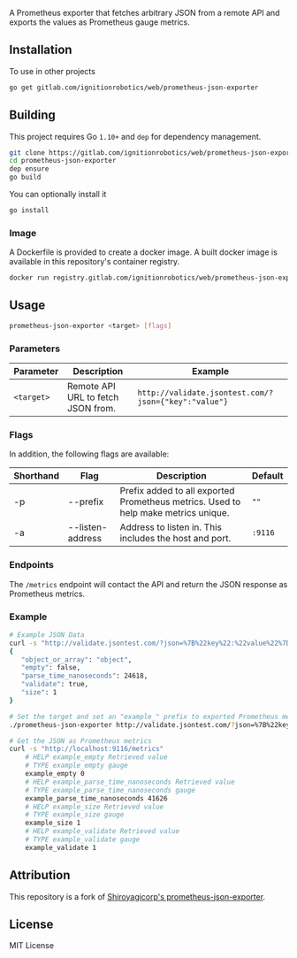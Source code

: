 A Prometheus exporter that fetches arbitrary JSON from a remote API and exports the values as Prometheus gauge metrics.

## Installation

To use in other projects

```bash
go get gitlab.com/ignitionrobotics/web/prometheus-json-exporter
```

## Building

This project requires Go `1.10+` and `dep` for dependency management.

```bash
git clone https://gitlab.com/ignitionrobotics/web/prometheus-json-exporter
cd prometheus-json-exporter
dep ensure
go build
```

You can optionally install it

```bash
go install
```

### Image

A Dockerfile is provided to create a docker image. A built docker image is available in this repository's container
registry.

```bash
docker run registry.gitlab.com/ignitionrobotics/web/prometheus-json-exporter <target> [flags]
```

## Usage

```bash
prometheus-json-exporter <target> [flags]
```

### Parameters

| Parameter | Description | Example |
| --- | --- | --- | 
| `<target>` | Remote API URL to fetch JSON from. | `http://validate.jsontest.com/?json={"key":"value"}` |

### Flags

In addition, the following flags are available:

| Shorthand | Flag | Description | Default |
| --- | --- | --- | --- |
| -p | --prefix | Prefix added to all exported Prometheus metrics. Used to help make metrics unique. | `""` |
| -a | --listen-address | Address to listen in. This includes the host and port. | `:9116` |

### Endpoints

The `/metrics` endpoint will contact the API and return the JSON response as Prometheus metrics.

### Example

```bash
# Example JSON Data
curl -s "http://validate.jsontest.com/?json=%7B%22key%22:%22value%22%7D"
{
   "object_or_array": "object",
   "empty": false,
   "parse_time_nanoseconds": 24618,
   "validate": true,
   "size": 1
}

# Set the target and set an "example_" prefix to exported Prometheus metrics.
./prometheus-json-exporter http://validate.jsontest.com/?json=%7B%22key%22:%22value%22%7D --prefix example_

# Get the JSON as Prometheus metrics
curl -s "http://localhost:9116/metrics"
    # HELP example_empty Retrieved value
    # TYPE example_empty gauge
    example_empty 0
    # HELP example_parse_time_nanoseconds Retrieved value
    # TYPE example_parse_time_nanoseconds gauge
    example_parse_time_nanoseconds 41626
    # HELP example_size Retrieved value
    # TYPE example_size gauge
    example_size 1
    # HELP example_validate Retrieved value
    # TYPE example_validate gauge
    example_validate 1
```

## Attribution

This repository is a fork of 
[Shiroyagicorp's prometheus-json-exporter](https://github.com/shiroyagicorp/prometheus-json-exporter).

## License

MIT License

